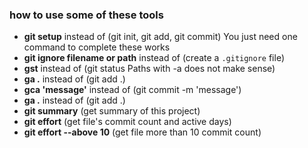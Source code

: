 ### how to use some of these tools

*	**git setup** instead of (git init, git add, git commit) You just need one command to complete these works
*	**git ignore filename or path** instead of (create a `.gitignore` file)
*	**gst**	instead of (git status Paths with -a does not make sense)
*	**ga .**	instead of (git add .)
*	**gca 'message'** instead of (git commit -m 'message')
*	**ga .**	instead of (git add .)
* **git summary**   (get summary of this project)
* **git effort**  (get file's commit count and active days)
* **git effort --above 10**  (get file more than 10 commit count)

